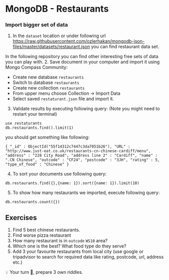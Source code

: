# MongoDB - Restaurants

### Import bigger set of data

1. In the `dataset` location or under following url https://raw.githubusercontent.com/ozlerhakan/mongodb-json-files/master/datasets/restaurant.json you can find restaurant data set. 

In the following repository you can find other interesting free sets of data you can play with.
2. Save document in your computer and import it using Mongo Compass Community:
- Create new database `restaurants`
- Switch to database `restaurants`
- Create new collection `restaurants`
- From upper menu choose Collection -> Import Data
- Select saved `restaturant.json` file and import it.
3. Validate results by executing following query:
(Note you might need to restart your terminal)
```aidl
use restaturants
db.restaurants.find().limit(1)
```
you should get something like following:
```aidl
{ "_id" : ObjectId("55f14312c7447c3da7051b26"), "URL" : "http://www.just-eat.co.uk/restaurants-cn-chinese-cardiff/menu", "address" : "228 City Road", "address line 2" : "Cardiff", "name" : ".CN Chinese", "outcode" : "CF24", "postcode" : "3JH", "rating" : 5, "type_of_food" : "Chinese" }
```
4. To sort your documents use following query:
```aidl
db.restaurants.find({},{name: 1}).sort({name: 1}).limit(10)
```
5. To show how many restaurants we imported, execute following query:
```
db.restaurants.count({})
```

## Exercises
1. Find 5 best chinese restaurants.
2. Find worse pizza restaurant
3. How many restaurant is in `outcode` `WS10` area?
4. Which one is the best? What food type do they serve?
5. Add 3 your favourite restaurants from local city (use google or tripadvisor to search for required data like rating, postcode, url, address etc.)

💡 Your turn 🤔, prepare 3 own riddles.
